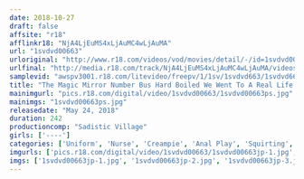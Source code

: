 ```yaml
---
date: 2018-10-27
draft: false
affsite: "r18"
afflinkr18: "NjA4LjEuMS4xLjAuMC4wLjAuMA"
url: "1svdvd00663"
urloriginal: "http://www.r18.com/videos/vod/movies/detail/-/id=1svdvd00663"
urlfinal: "http://media.r18.com/track/NjA4LjEuMS4xLjAuMC4wLjAuMA/videos/vod/movies/detail/-/id=1svdvd00663"
samplevid: "awspv3001.r18.com/litevideo/freepv/1/1sv/1svdvd663/1svdvd663_dmb_w.mp4"
title: "The Magic Mirror Number Bus Hard Boiled We Went To A Real Life Nurse And Said To Her, 'I'm A Medical Intern Here, And I Need You To Participate In An Experiment For A New And Advanced Treatment' Which We Call The Picking Up Girls Treatment Which Starts With Sticking My Finger In Your Ass, And Then Stimulating Your Anal V-Spot! And After This Nurse Squirts Out Her First Ever Anal Squirt..."
mainimgurl: "pics.r18.com/digital/video/1svdvd00663/1svdvd00663ps.jpg"
mainimgs: "1svdvd00663ps.jpg"
releasedate: "May 24, 2018"
duration: 242
productioncomp: "Sadistic Village"
girls: ['----']
categories: ['Uniform', 'Nurse', 'Creampie', 'Anal Play', 'Squirting', 'Over 4 Hours', 'Hi-Def']
imgurls: ['pics.r18.com/digital/video/1svdvd00663/1svdvd00663jp-1.jpg', 'pics.r18.com/digital/video/1svdvd00663/1svdvd00663jp-2.jpg', 'pics.r18.com/digital/video/1svdvd00663/1svdvd00663jp-3.jpg', 'pics.r18.com/digital/video/1svdvd00663/1svdvd00663jp-4.jpg', 'pics.r18.com/digital/video/1svdvd00663/1svdvd00663jp-5.jpg', 'pics.r18.com/digital/video/1svdvd00663/1svdvd00663jp-6.jpg', 'pics.r18.com/digital/video/1svdvd00663/1svdvd00663jp-7.jpg', 'pics.r18.com/digital/video/1svdvd00663/1svdvd00663jp-8.jpg', 'pics.r18.com/digital/video/1svdvd00663/1svdvd00663jp-9.jpg', 'pics.r18.com/digital/video/1svdvd00663/1svdvd00663jp-10.jpg', 'pics.r18.com/digital/video/1svdvd00663/1svdvd00663jp-11.jpg', 'pics.r18.com/digital/video/1svdvd00663/1svdvd00663jp-12.jpg', 'pics.r18.com/digital/video/1svdvd00663/1svdvd00663jp-13.jpg', 'pics.r18.com/digital/video/1svdvd00663/1svdvd00663jp-14.jpg', 'pics.r18.com/digital/video/1svdvd00663/1svdvd00663jp-15.jpg', 'pics.r18.com/digital/video/1svdvd00663/1svdvd00663jp-16.jpg', 'pics.r18.com/digital/video/1svdvd00663/1svdvd00663jp-17.jpg', 'pics.r18.com/digital/video/1svdvd00663/1svdvd00663jp-18.jpg', 'pics.r18.com/digital/video/1svdvd00663/1svdvd00663jp-19.jpg', 'pics.r18.com/digital/video/1svdvd00663/1svdvd00663jp-20.jpg']
imgs: ['1svdvd00663jp-1.jpg', '1svdvd00663jp-2.jpg', '1svdvd00663jp-3.jpg', '1svdvd00663jp-4.jpg', '1svdvd00663jp-5.jpg', '1svdvd00663jp-6.jpg', '1svdvd00663jp-7.jpg', '1svdvd00663jp-8.jpg', '1svdvd00663jp-9.jpg', '1svdvd00663jp-10.jpg', '1svdvd00663jp-11.jpg', '1svdvd00663jp-12.jpg', '1svdvd00663jp-13.jpg', '1svdvd00663jp-14.jpg', '1svdvd00663jp-15.jpg', '1svdvd00663jp-16.jpg', '1svdvd00663jp-17.jpg', '1svdvd00663jp-18.jpg', '1svdvd00663jp-19.jpg', '1svdvd00663jp-20.jpg']
---
```

